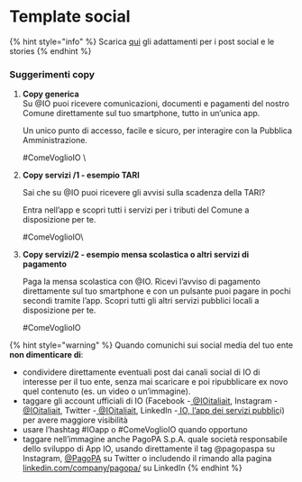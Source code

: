 # Template social

{% hint style="info" %}
Scarica [qui](../../appendice/risorse-utili.md) gli adattamenti per i post social e le stories
{% endhint %}

### Suggerimenti copy

1.  **Copy generica** \
    Su @IO puoi ricevere comunicazioni, documenti e pagamenti del nostro Comune direttamente sul tuo smartphone, tutto in un’unica app.&#x20;

    Un unico punto di accesso, facile e sicuro, per interagire con la Pubblica Amministrazione.&#x20;

    \#ComeVoglioIO \

2.  **Copy servizi /1 - esempio TARI**

    Sai che su @IO puoi ricevere gli avvisi sulla scadenza della TARI?&#x20;

    Entra nell’app e scopri tutti i servizi per i tributi del Comune a disposizione per te.&#x20;

    \#ComeVoglioIO\

3.  **Copy servizi/2 - esempio mensa scolastica o altri servizi di pagamento**

    Paga la mensa scolastica con @IO. Ricevi l’avviso di pagamento direttamente sul tuo smartphone e con un pulsante puoi pagare in pochi secondi tramite l’app. Scopri tutti gli altri servizi pubblici locali a disposizione per te.&#x20;

    \#ComeVoglioIO

{% hint style="warning" %}
Quando comunichi sui social media del tuo ente **non dimenticare di**:

* condividere direttamente eventuali post dai canali social di IO di interesse per il tuo ente, senza mai scaricare e poi ripubblicare ex novo quel contenuto (es. un video o un’immagine).
* taggare gli account ufficiali di IO (Facebook -[ @IOitaliait](https://www.facebook.com/IOitaliait/), Instagram -[ @IOitaliait](https://www.instagram.com/ioitaliait/?hl=it), Twitter -[ @IOitaliait](https://twitter.com/IOitaliait), LinkedIn -[ IO, l’app dei servizi pubblic](https://www.linkedin.com/showcase/io-l'app-dei-servizi-pubblici/)i) per avere maggiore visibilità
* usare l’hashtag #IOapp o #ComeVoglioIO quando opportuno
* taggare nell’immagine  anche PagoPA S.p.A. quale società responsabile dello sviluppo di App IO, usando direttamente il tag @pagopaspa su Instagram, [@PagoPA](https://twitter.com/pagopa) su Twitter o includendo il rimando alla pagina [linkedin.com/company/pagopa/](https://www.linkedin.com/company/pagopa/) su LinkedIn&#x20;
{% endhint %}
